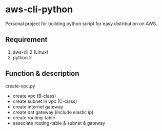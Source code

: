 # aws-cli-python

Personal project for building python script for easy distribution on AWS.

## Requirement
1. aws-cli 2 (Linux)
2. python 2

## Function & description
create-vpc.py
- create vpc (B-class)
- create subnet in vpc (C-class)
- create internet gateway
- create nat gateway (include elastic ip)
- create routing-table
- associate routing-table & subnet & gateway


